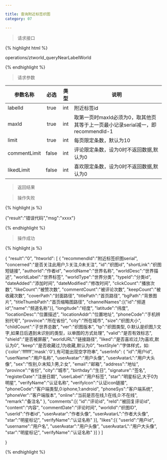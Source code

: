 ```yaml
---

title: 查询附近标签织图
category: 07

---
```


> 请求接口

{% highlight html %}

operations/ztworld_queryNearLabelWorld

{% endhighlight %}

> 请求参数

|参数名称			|必选		|类型		|说明									
|-------------------|:---------:|:---------:|--------------------------------------------
|labelId      	    |true       |int        |附近标签id
|maxId				|true		|int		|取第一页时maxId必须为0，取其他页其等于上一页最小记录serial减一，即recommendId-1
|limit				|true		|int		|每页限定条数，默认为10
|commentLimit       |false      |int        |评论限定条数，设为0时不返回数据,默认为0
|likedLimit         |false      |int        |喜欢限定条数，设为0时不返回数据,默认为0

> 返回结果

> 操作失败

{% highlight js %}

{"result":"错误代码","msg":"xxxx"}

{% endhighlight %}

> 操作成功

{% highlight js %}

{
    "result":"0", 
	"htworld":
	[
		{
			"recommendId":"附近标签织图serial",
			"concerned":"是否关注此用户,1:关注,0未关注",
			"id":"织图id",
			"shortLink":"织图短链接",
			"authorId":"作者id",
			"worldName":"世界名称",
			"worldDesc":"世界描述",
			"worldLabel":"世界标签",
			"worldType":"世界分类", 
			"typeId":"分类id",
			"dateAdded":"添加时间",
			"dateModified":"修改时间",
			"clickCount":"播放次数",
			"likeCount":"被赞次数",
			"commentCount":"被评论次数",
			"keepCount":"被收藏次数",
			"coverPath":"封面路径",
			"titlePath":"首页路径",
			"bgPath":"背景图片",
			"titleThumbPath":"首页缩略图路径",
			"channelNames":[{"id":"频道id","name":"频道名称"}],
			"longitude":"经度",
			"latitude":"纬度",
			"locationDesc":"位置描述",
			"locationAddr":"位置地址",
			"phoneCode":"手机辨别代号",
			"province":"所在省份",
			"city":"所在城市",
			"size":"织图大小",
			"childCount":"子世界总数",
			"ver":"织图版本",
			"tp":"织图类型, 0:默认是织图,1:文字,如果日后遇到未识别的类型，以单图的方式处理",
			"valid":"是否有效标志",
			"shield":"是否被屏蔽",
			"worldURL":"链接路径",
			"liked":"是否喜欢过,1为喜欢,默认为0",
			"keep":"是否收藏过,1为收藏,默认为0",
			"textStyle":"字体样式，如:{'color':'ffffff','mask':'0'},有可能出现空字符串",
			"userInfo":
			{
				"id":"用户id",
				"userName":"用户名称",
				"userAvatar":"用户头像",
				"userAvatarL":"用户大头像",
				"sex":"性别,0:未知,1:男,2:女",
				"email":"邮箱",
				"address":"地址",
				"province":"省份",
				"city":"城市",
				"birthday":"生日",
				"signature":"签名",
				"registerDate":"注册日期",
				"userLabel":"用户标签",
				"star":"明星标记,大于0为明星",
				"verifyName":"认证名称",
				"verifyIcon":"认证icon链接",
				"phoneCode":"客户端类型,0:iphone,1:android",
				"phoneSys":"客户端系统",
				"phoneVer":"客户端版本",
				"online":"当前是否在线,1:在线,0:不在线",
				"remark":"备注名"
			},
			"comments":[{
				"id":"评论id",
				"reId":"被回复评论id",
				"content":"内容",
				"commentDate":"评论时间",
				"worldId":"织图ID",
				"userId":"作者id",
				"userAvatar":"作者头像",
				"userAvatarL":"作者大头像",
				"star":"明星标记",
				"verifyName":"认证名称"
				}],
			"likes":[{
				"userId":"用户id",
				"username":"用户名",
				"userAvatar":"用户头像",
				"userAvatarL":"用户大头像",
				"star":"明星标记",
				"verifyName":"认证名称"
				}]
		}
	]
    
}

{% endhighlight %}
